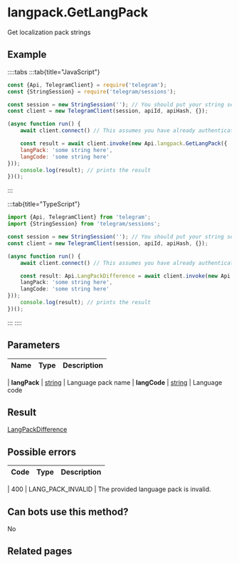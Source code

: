 # langpack.GetLangPack

Get localization pack strings



## Example

::::tabs
:::tab{title="JavaScript"}
```js
const {Api, TelegramClient} = require('telegram');
const {StringSession} = require('telegram/sessions');

const session = new StringSession(''); // You should put your string session here
const client = new TelegramClient(session, apiId, apiHash, {});

(async function run() {
    await client.connect() // This assumes you have already authenticated with .start()

    const result = await client.invoke(new Api.langpack.GetLangPack({
    langPack: 'some string here',
    langCode: 'some string here'
}));
    console.log(result); // prints the result
})();
```
:::

:::tab{title="TypeScript"}
```ts
import {Api, TelegramClient} from 'telegram';
import {StringSession} from 'telegram/sessions';

const session = new StringSession(''); // You should put your string session here
const client = new TelegramClient(session, apiId, apiHash, {});

(async function run() {
    await client.connect() // This assumes you have already authenticated with .start()

    const result: Api.LangPackDifference = await client.invoke(new Api.langpack.GetLangPack({
    langPack: 'some string here',
    langCode: 'some string here'
}));
    console.log(result); // prints the result
})();
```
:::
::::



## Parameters

| Name | Type | Description |
| :--: | ---- | ----------- |

| **langPack** | [string](https://core.telegram.org/type/string) | Language pack name 
| **langCode** | [string](https://core.telegram.org/type/string) | Language code 


## Result

[LangPackDifference](https://core.telegram.org/type/LangPackDifference)



## Possible errors

| Code | Type | Description |
| :--: | ---- | ----------- |

| 400 | LANG\_PACK\_INVALID | The provided language pack is invalid. 


## Can bots use this method?

No

## Related pages


